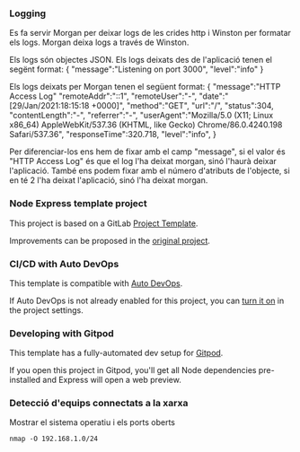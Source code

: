 ### Logging
Es fa servir Morgan per deixar logs de les crides http i Winston per formatar
els logs.
Morgan deixa logs a través de Winston.

Els logs són objectes JSON.
Els logs deixats des de l'aplicació tenen el segënt format:
{
    "message":"Listening on port 3000",
    "level":"info"
}

Els logs deixats per Morgan tenen el següent format:
{
    "message":"HTTP Access Log"
    "remoteAddr":"::1",
    "remoteUser":"-",
    "date":"[29/Jan/2021:18:15:18 +0000]",
    "method":"GET",
    "url":"/",
    "status":304,
    "contentLength":"-",
    "referrer":"-",
    "userAgent":"Mozilla/5.0 (X11; Linux x86_64) AppleWebKit/537.36 (KHTML, like Gecko) Chrome/86.0.4240.198 Safari/537.36",
    "responseTime":320.718,
    "level":"info",
}

Per diferenciar-los ens hem de fixar amb el camp "message", si el valor és
"HTTP Access Log" és que el log l'ha deixat morgan, sinó l'haurà deixar 
l'aplicació.
També ens podem fixar amb el número d'atributs de l'objecte, si en té 2 l'ha 
deixat l'aplicació, sinó l'ha deixat morgan.


### Node Express template project

This project is based on a GitLab [Project Template](https://docs.gitlab.com/ee/gitlab-basics/create-project.html).

Improvements can be proposed in the [original project](https://gitlab.com/gitlab-org/project-templates/express).

### CI/CD with Auto DevOps

This template is compatible with [Auto DevOps](https://docs.gitlab.com/ee/topics/autodevops/).

If Auto DevOps is not already enabled for this project, you can [turn it on](https://docs.gitlab.com/ee/topics/autodevops/#enabling-auto-devops) in the project settings.

### Developing with Gitpod

This template has a fully-automated dev setup for [Gitpod](https://docs.gitlab.com/ee/integration/gitpod.html).

If you open this project in Gitpod, you'll get all Node dependencies pre-installed and Express will open a web preview.

### Detecció d'equips connectats a la xarxa
Mostrar el sistema operatiu i els ports oberts
```
nmap -O 192.168.1.0/24
```
